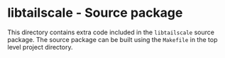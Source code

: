# libtailscale - Source package

This directory contains extra code included in the `libtailscale` source
package. The source package can be built using the `Makefile` in the top level
project directory.